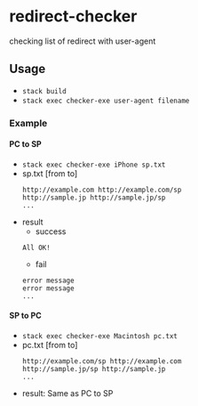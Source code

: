 # redirect-checker
checking list of redirect with user-agent

## Usage

- ``` stack build ```
- ``` stack exec checker-exe user-agent filename ```

### Example

#### PC to SP
- ``` stack exec checker-exe iPhone sp.txt ```
- sp.txt [from to]
  ```
  http://example.com http://example.com/sp
  http://sample.jp http://sample.jp/sp
  ...
  ```
- result
  - success
  ```
  All OK!
  ```
  - fail
  ```
  error message
  error message
  ...
  ```

#### SP to PC
- ``` stack exec checker-exe Macintosh pc.txt ```
- pc.txt [from to]
  ```
  http://example.com/sp http://example.com
  http://sample.jp/sp http://sample.jp
  ...
  ```
- result: Same as PC to SP
